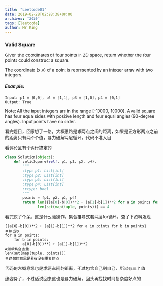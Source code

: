 ```yaml
---
title: "Leetcode01"
date: 2019-02-28T02:28:38+08:00
archives: "2019"
tags: [leetcode]
author: Mr King
---
```


### Valid Square

Given the coordinates of four points in 2D space, return whether the four points could construct a square.

The coordinate (x,y) of a point is represented by an integer array with two integers.

##### Example:
```
Input: p1 = [0,0], p2 = [1,1], p3 = [1,0], p4 = [0,1]
Output: True
```
Note:
All the input integers are in the range [-10000, 10000].
A valid square has four equal sides with positive length and four equal angles (90-degree angles).
Input points have no order.

看完题目，回家想了一路，大概思路是求两点之间的距离，如果是正方形两点之前的距离只有两个个值，暴力破解两层循环，代码不堪入目

看评论区有个两行搞定的

```python
class Solution(object):
    def validSquare(self, p1, p2, p3, p4):
        """
        :type p1: List[int]
        :type p2: List[int]
        :type p3: List[int]
        :type p4: List[int]
        :rtype: bool
        """
        points = [p1, p2, p3, p4]
        return len({(a[0]-b[0])**2 + (a[1]-b[1])**2 for a in points for b in points}) == 3 and \
               len(set(map(tuple, points))) == 4
```
看完惊了个呆，这是什么骚操作，集合推导式套两层for循环，查了下资料发现
```
{(a[0]-b[0])**2 + (a[1]-b[1])**2 for a in points for b in points}
＃相当与
for a in points:
    for b in points:
        a[0]-b[0])**2 + (a[1]-b[1])**2
#然后集合去重
len(set(map(tuple, points)))
＃这句的意思是看有没有重复的点
```
代码的大概意思也是求两点间的距离，不过包含自己到自己，所以有三个值

涨姿势了，不过话说回来这也是暴力破解，回头再找找时间复杂度好点的


